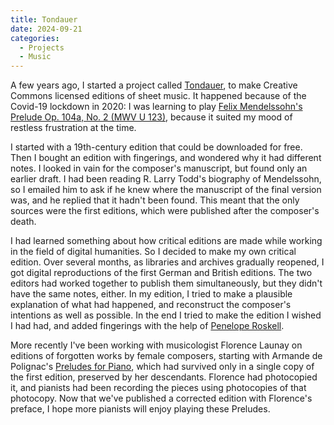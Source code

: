 ```yaml
---
title: Tondauer
date: 2024-09-21
categories:
  - Projects
  - Music
---
```


A few years ago, I started a project called [Tondauer](https://tondauer.art/), to make Creative Commons licensed editions of sheet music. It happened because of the Covid-19 lockdown in 2020: I was learning to play [Felix Mendelssohn's Prelude Op. 104a, No. 2 (MWV U 123)](https://tondauer.art/2021/03/mendelssohn-prelude-mwv-u-123/), because it suited my mood of restless frustration at the time.

I started with a 19th-century edition that could be downloaded for free. Then I bought an edition with fingerings, and wondered why it had different notes. I looked in vain for the composer's manuscript, but found only an earlier draft. I had been reading R. Larry Todd's biography of Mendelssohn, so I emailed him to ask if he knew where the manuscript of the final version was, and he replied that it hadn't been found. This meant that the only sources were the first editions, which were published after the composer's death.

I had learned something about how critical editions are made while working in the field of digital humanities. So I decided to make my own critical edition. Over several months, as libraries and archives gradually reopened, I got digital reproductions of the first German and British editions. The two editors had worked together to publish them simultaneously, but they didn't have the same notes, either. In my edition, I tried to make a plausible explanation of what had happened, and reconstruct the composer's intentions as well as possible. In the end I tried to make the edition I wished I had had, and added fingerings with the help of [Penelope Roskell](https://www.roskellacademy.com/).

More recently I've been working with musicologist Florence Launay on editions of forgotten works by female composers, starting with Armande de Polignac's [Preludes for Piano](https://tondauer.art/2022/10/polignac-preludes/), which had survived only in a single copy of the first edition, preserved by her descendants. Florence had photocopied it, and pianists had been recording the pieces using photocopies of that photocopy. Now that we've published a corrected edition with Florence's preface, I hope more pianists will enjoy playing these Preludes.

